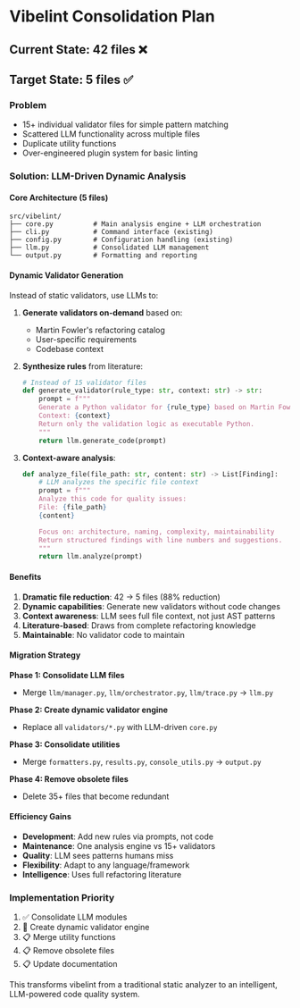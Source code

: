 # Vibelint Consolidation Plan

## Current State: 42 files ❌
## Target State: 5 files ✅

### Problem
- 15+ individual validator files for simple pattern matching
- Scattered LLM functionality across multiple files
- Duplicate utility functions
- Over-engineered plugin system for basic linting

### Solution: LLM-Driven Dynamic Analysis

#### Core Architecture (5 files)

```
src/vibelint/
├── core.py          # Main analysis engine + LLM orchestration
├── cli.py           # Command interface (existing)
├── config.py        # Configuration handling (existing)
├── llm.py           # Consolidated LLM management
└── output.py        # Formatting and reporting
```

#### Dynamic Validator Generation

Instead of static validators, use LLMs to:

1. **Generate validators on-demand** based on:
   - Martin Fowler's refactoring catalog
   - User-specific requirements
   - Codebase context

2. **Synthesize rules** from literature:
   ```python
   # Instead of 15 validator files
   def generate_validator(rule_type: str, context: str) -> str:
       prompt = f"""
       Generate a Python validator for {rule_type} based on Martin Fowler's catalog.
       Context: {context}
       Return only the validation logic as executable Python.
       """
       return llm.generate_code(prompt)
   ```

3. **Context-aware analysis**:
   ```python
   def analyze_file(file_path: str, content: str) -> List[Finding]:
       # LLM analyzes the specific file context
       prompt = f"""
       Analyze this code for quality issues:
       File: {file_path}
       {content}

       Focus on: architecture, naming, complexity, maintainability
       Return structured findings with line numbers and suggestions.
       """
       return llm.analyze(prompt)
   ```

#### Benefits

1. **Dramatic file reduction**: 42 → 5 files (88% reduction)
2. **Dynamic capabilities**: Generate new validators without code changes
3. **Context awareness**: LLM sees full file context, not just AST patterns
4. **Literature-based**: Draws from complete refactoring knowledge
5. **Maintainable**: No validator code to maintain

#### Migration Strategy

**Phase 1: Consolidate LLM files**
- Merge `llm/manager.py`, `llm/orchestrator.py`, `llm/trace.py` → `llm.py`

**Phase 2: Create dynamic validator engine**
- Replace all `validators/*.py` with LLM-driven `core.py`

**Phase 3: Consolidate utilities**
- Merge `formatters.py`, `results.py`, `console_utils.py` → `output.py`

**Phase 4: Remove obsolete files**
- Delete 35+ files that become redundant

#### Efficiency Gains

- **Development**: Add new rules via prompts, not code
- **Maintenance**: One analysis engine vs 15+ validators
- **Quality**: LLM sees patterns humans miss
- **Flexibility**: Adapt to any language/framework
- **Intelligence**: Uses full refactoring literature

### Implementation Priority

1. ✅ Consolidate LLM modules
2. 🔄 Create dynamic validator engine
3. 📋 Merge utility functions
4. 📋 Remove obsolete files
5. 📋 Update documentation

This transforms vibelint from a traditional static analyzer to an intelligent, LLM-powered code quality system.